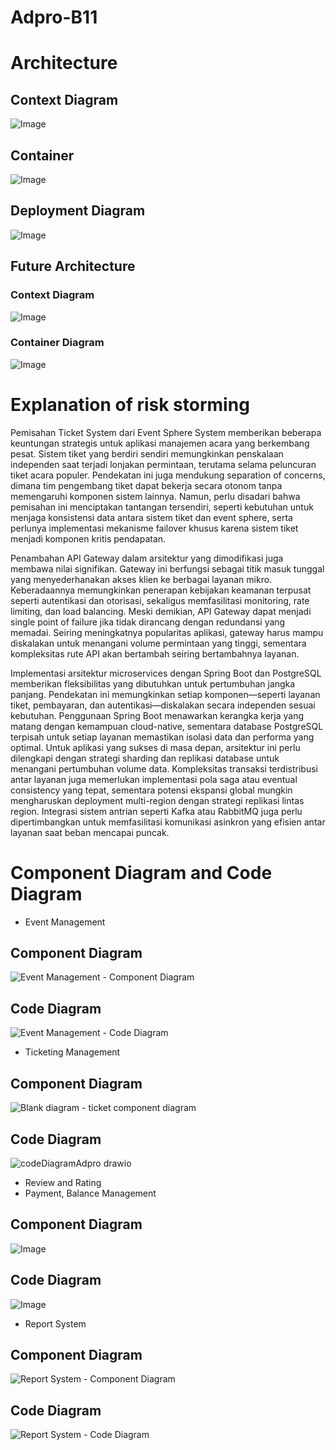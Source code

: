 # Adpro-B11 

# Architecture

## Context Diagram
![Image](https://github.com/user-attachments/assets/2c7e668d-b8cb-417f-98da-98228d0a6a44)

## Container
![Image](https://github.com/user-attachments/assets/202bd7ff-1b46-4601-a91b-ec50124f43fb)

## Deployment Diagram
![Image](https://github.com/user-attachments/assets/0daa3023-3ca9-4bd5-a212-792158fda3f7)

## Future Architecture

### Context Diagram
![Image](https://github.com/user-attachments/assets/2226a0d3-10b1-433e-9485-8ec97f39bb17)

### Container Diagram
![Image](https://github.com/user-attachments/assets/4a0ecde6-4d97-4788-a205-be7628067fa2)


# Explanation of risk storming 
Pemisahan Ticket System dari Event Sphere System memberikan beberapa keuntungan strategis untuk aplikasi manajemen acara yang berkembang pesat. Sistem tiket yang berdiri sendiri memungkinkan penskalaan independen saat terjadi lonjakan permintaan, terutama selama peluncuran tiket acara populer. Pendekatan ini juga mendukung separation of concerns, dimana tim pengembang tiket dapat bekerja secara otonom tanpa memengaruhi komponen sistem lainnya. Namun, perlu disadari bahwa pemisahan ini menciptakan tantangan tersendiri, seperti kebutuhan untuk menjaga konsistensi data antara sistem tiket dan event sphere, serta perlunya implementasi mekanisme failover khusus karena sistem tiket menjadi komponen kritis pendapatan.

Penambahan API Gateway dalam arsitektur yang dimodifikasi juga membawa nilai signifikan. Gateway ini berfungsi sebagai titik masuk tunggal yang menyederhanakan akses klien ke berbagai layanan mikro. Keberadaannya memungkinkan penerapan kebijakan keamanan terpusat seperti autentikasi dan otorisasi, sekaligus memfasilitasi monitoring, rate limiting, dan load balancing. Meski demikian, API Gateway dapat menjadi single point of failure jika tidak dirancang dengan redundansi yang memadai. Seiring meningkatnya popularitas aplikasi, gateway harus mampu diskalakan untuk menangani volume permintaan yang tinggi, sementara kompleksitas rute API akan bertambah seiring bertambahnya layanan.

Implementasi arsitektur microservices dengan Spring Boot dan PostgreSQL memberikan fleksibilitas yang dibutuhkan untuk pertumbuhan jangka panjang. Pendekatan ini memungkinkan setiap komponen—seperti layanan tiket, pembayaran, dan autentikasi—diskalakan secara independen sesuai kebutuhan. Penggunaan Spring Boot menawarkan kerangka kerja yang matang dengan kemampuan cloud-native, sementara database PostgreSQL terpisah untuk setiap layanan memastikan isolasi data dan performa yang optimal. Untuk aplikasi yang sukses di masa depan, arsitektur ini perlu dilengkapi dengan strategi sharding dan replikasi database untuk menangani pertumbuhan volume data. Kompleksitas transaksi terdistribusi antar layanan juga memerlukan implementasi pola saga atau eventual consistency yang tepat, sementara potensi ekspansi global mungkin mengharuskan deployment multi-region dengan strategi replikasi lintas region. Integrasi sistem antrian seperti Kafka atau RabbitMQ juga perlu dipertimbangkan untuk memfasilitasi komunikasi asinkron yang efisien antar layanan saat beban mencapai puncak.

# Component Diagram and Code Diagram 

* Event Management 

## Component Diagram
![Event Management - Component Diagram](https://github.com/user-attachments/assets/ede38158-74b5-4a1c-adfa-71bb18232d89)

## Code Diagram
![Event Management - Code Diagram](https://github.com/user-attachments/assets/d223b003-f73e-41a7-8ced-f915f88abcf9)

* Ticketing Management
## Component Diagram
![Blank diagram - ticket component diagram](https://github.com/user-attachments/assets/4c8f8130-613f-44cf-89ed-969528baf281)

## Code Diagram
![codeDiagramAdpro drawio](https://github.com/user-attachments/assets/b0b00ab9-7162-4c63-b67e-34a68aab6dce)

* Review and Rating 
* Payment, Balance Management
## Component Diagram
![Image](https://github.com/user-attachments/assets/83225048-7fb6-43f9-bf93-70648dbfd868)

## Code Diagram
![Image](https://github.com/user-attachments/assets/d800ee7b-1e82-41c1-ae5d-162ef4093324)


* Report System
## Component Diagram
![Report System - Component Diagram](https://github.com/user-attachments/assets/71c95dd0-8dcb-4111-9cea-7caa850049c9)

## Code Diagram
![Report System - Code Diagram](https://github.com/user-attachments/assets/d001a1de-a574-433a-86a6-84f5c3f47fa5)
